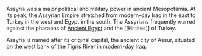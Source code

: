 Assyria was a major political and military power in ancient Mesopotamia. At its peak, the Assyrian Empire stretched from modern-day Iraq in the east to Turkey in the west and Egypt in the south. The Assyrians frequently warred against the pharaohs of [Ancient Egypt](https://www.history.com/topics/ancient-history/ancient-egypt) and the [[Hittites]] of Turkey.

Assyria is named after its original capital, the ancient city of Assur, situated on the west bank of the Tigris River in modern-day Iraq.